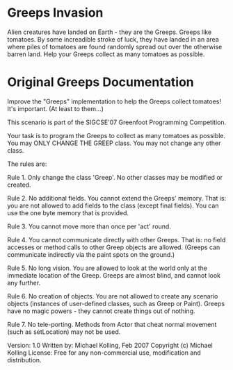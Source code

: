 # Greeps Invasion
Alien creatures have landed on Earth - they are the Greeps. Greeps like tomatoes. By some increadible stroke of luck, they have landed in an area where piles of tomatoes are found randomly spread out over the otherwise barren land. Help your Greeps collect as many tomatoes as possible.

# Original Greeps Documentation

Improve the "Greeps" implementation to help the Greeps collect tomatoes!
It's important. (At least to them...)

This scenario is part of the SIGCSE'07 Greenfoot Programming Competition.

Your task is to program the Greeps to collect as many tomatoes as possible.
You may ONLY CHANGE THE GREEP class. You may not change any other class.


The rules are:

Rule 1. Only change the class 'Greep'. No other classes may be modified or
    created.

Rule 2. No additional fields. You cannot extend the Greeps' memory. That is:
    you are not allowed to add fields to the class (except final fields). You
    can use the one byte memory that is provided.

Rule 3. You cannot move more than once per 'act' round.

Rule 4. You cannot communicate directly with other Greeps. That is: no field
    accesses or method calls to other Greep objects are allowed. (Greeps can
    communicate indirectly via the paint spots on the ground.)

Rule 5. No long vision. You are allowed to look at the world only at the
    immediate location of the Greep. Greeps are almost blind, and cannot look
    any further.

Rule 6. No creation of objects. You are not allowed to create any scenario
    objects (instances of user-defined classes, such as Greep or Paint). Greeps
    have no magic powers - they cannot create things out of nothing.

Rule 7. No tele-porting. Methods from Actor that cheat normal movement (such as
    setLocation) may not be used.


Version: 1.0
Written by: Michael Kolling, Feb 2007
Copyright (c) Michael Kolling
License: Free for any non-commercial use, modification and distribution.
